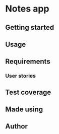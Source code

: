 # Notes app

## Getting started

## Usage

## Requirements

### User stories

## Test coverage

## Made using

## Author
